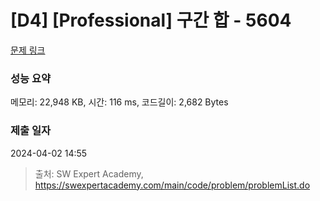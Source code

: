 # [D4] [Professional] 구간 합 - 5604 

[문제 링크](https://swexpertacademy.com/main/code/problem/problemDetail.do?contestProbId=AWXGGNB6cnEDFAUo) 

### 성능 요약

메모리: 22,948 KB, 시간: 116 ms, 코드길이: 2,682 Bytes

### 제출 일자

2024-04-02 14:55



> 출처: SW Expert Academy, https://swexpertacademy.com/main/code/problem/problemList.do